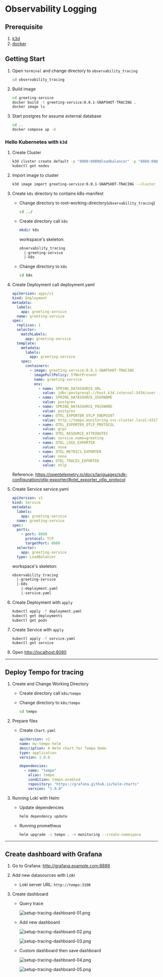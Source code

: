 # Observability Logging

## Prerequisite

1. [k3d](https://k3d.io/v5.6.3/)
2. [docker](https://www.docker.com/)

## Getting Start

1. Open `terminal` and change directory to `observability_tracing`

   ```sh
   cd observability_tracing
   ```

2. Build image

   ```sh
   cd greeting-service
   docker build -t greeting-service:0.0.1-SNAPSHOT-TRACING .
   docker image ls
   ```

3. Start postgres for assume external database

   ```sh
   cd ..
   docker compose up -d
   ```

### Hello Kubernetes with `k3d`

1. Create Cluster

   ```sh
   k3d cluster create default -p "8080:8080@loadbalancer" -p "8888:80@loadbalancer" --servers 1 --agents 3
   kubectl get nodes
   ```

2. Import image to cluster

   ```sh
   k3d image import greeting-service:0.0.1-SNAPSHOT-TRACING --cluster default
   ```

3. Create `k8s` directory to contains k8s-manifest

   - Change directory to root-working-directory(`observability_tracing`)

     ```sh
     cd ../
     ```

   - Create directory call `k8s`

     ```sh
     mkdir k8s
     ```

     workspace's skeleton:

     ```txt
     observability_tracing
       |-greeting-service
       |-k8s
     ```

   - Change directory to `k8s`

     ```sh
     cd k8s
     ```

4. Create Deployment call deployment.yaml

    ```yaml
    apiVersion: apps/v1
    kind: Deployment
    metadata:
      labels:
        app: greeting-service
      name: greeting-service
    spec:
      replicas: 1
      selector:
        matchLabels:
          app: greeting-service
      template:
        metadata:
          labels:
            app: greeting-service
        spec:
          containers:
            - image: greeting-service:0.0.1-SNAPSHOT-TRACING
              imagePullPolicy: IfNotPresent
              name: greeting-service
              env:
                - name: SPRING_DATASOURCE_URL
                  value: jdbc:postgresql://host.k3d.internal:5434/user
                - name: SPRING_DATASOURCE_USERNAME
                  value: postgres
                - name: SPRING_DATASOURCE_PASSWORD
                  value: postgres
                - name: OTEL_EXPORTER_OTLP_ENDPOINT
                  value: http://tempo.monitoring.svc.cluster.local:4317
                - name: OTEL_EXPORTER_OTLP_PROTOCOL
                  value: grpc
                - name: OTEL_RESOURCE_ATTRIBUTES
                  value: service.name=greeting
                - name: OTEL_LOGS_EXPORTER
                  value: none
                - name: OTEL_METRICS_EXPORTER
                  value: none
                - name: OTEL_TRACES_EXPORTER
                  value: otlp
   ```

   Reference: <https://opentelemetry.io/docs/languages/sdk-configuration/otlp-exporter/#otel_exporter_otlp_protocol>

5. Create Service service.yaml

   ```yaml
   apiVersion: v1
   kind: Service
   metadata:
     labels:
       app: greeting-service
     name: greeting-service
   spec:
     ports:
       - port: 8080
         protocol: TCP
         targetPort: 8080
     selector:
       app: greeting-service
     type: LoadBalancer
   ```

   workspace's skeleton:

   ```txt
   observability_tracing
     |-greeting-service
     |-k8s
       |-deployment.yaml
       |-service.yaml
   ```

6. Create Deployment with `apply`

   ```sh
   kubectl apply -f deployment.yaml
   kubectl get deployments
   kubectl get pods
   ```

7. Create Service with `apply`

   ```sh
   kubectl apply -f service.yaml
   kubectl get service
   ```

8. Open <http://localhost:8080>

---

## Deploy Tempo for tracing

1. Create and Change Working Directory

    - Create directory call `k8s/tempo`
    - Change directory to `k8s/tempo`

      ```sh
      cd tempo
      ```

2. Prepare files

    - Create `Chart.yaml`

      ```yaml
      apiVersion: v2
      name: my-tempo-helm
      description: A Helm chart for Tempo Demo
      type: application
      version: 1.0.0

      dependencies:
        - name: "tempo"
          alias: tempo
          condition: tempo.enabled
          repository: "https://grafana.github.io/helm-charts"
          version: "1.9.0"
      ```

3. Running Loki with Helm

    - Update dependencies

      ```sh
      helm dependency update
      ```

    - Running prometheus

      ```sh
      helm upgrade -i tempo . -n monitoring --create-namespace
      ```

---

## Create dashboard with Grafana

1. Go to Grafana: <http://grafana.example.com:8888>

2. Add new datasources with Loki

    - Loki server URL: `http://tempo:3100`

3. Create dashboard

    - Query trace

        ![setup-tracing-dashboard-01.png](/images/setup-tracing-dashboard-01.png)

    - Add new dashboard

        ![setup-tracing-dashboard-02.png](/images/setup-tracing-dashboard-02.png)

        ![setup-tracing-dashboard-03.png](/images/setup-tracing-dashboard-03.png)

    - Custom dashboard then save dashboard

        ![setup-tracing-dashboard-04.png](/images/setup-tracing-dashboard-04.png)

        ![setup-tracing-dashboard-05.png](/images/setup-tracing-dashboard-05.png)
